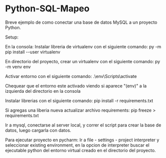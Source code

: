 # Python-SQL-Mapeo
Breve ejemplo de como conectar una base de datos MySQL a un proyecto Python.

Setup:

En la consola:
Instalar libreria de virtualenv con el siguiente comando:
py -m pip install --user virtualenv

En directorio del proyecto, crear un virtualenv con el siguiente comando:
py -m venv env

Activar entorno con el siguiente comando:
.\env\Scripts\activate

Chequear que el entorno este activado viendo si aparece "(env)" a la izquierda del directorio en la consola

Instalar librerias con el siguiente comando:
pip install -r requirements.txt

Si agregas una liberia nueva actualizar archivo requirements:
pip freeze > requirements.txt

Ir a mysql, conectarse al server local, y correr el script para crear la base de datos, luego cargarla con datos.

Para ejecutar proyecto en pycharm:
Ir a file - settings - project interpreter y seleccionar existing environment, en la opcion de interpreter buscar el ejecutable python del entorno virtual creado en el directorio del proyecto.

